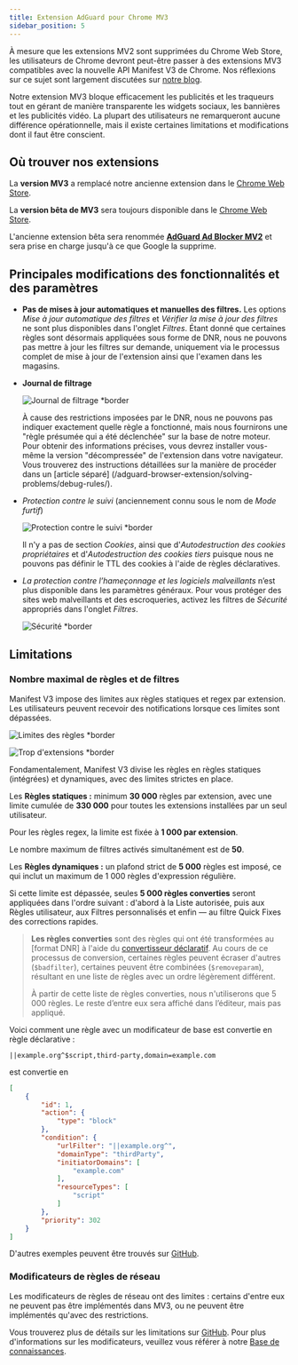```yaml
---
title: Extension AdGuard pour Chrome MV3
sidebar_position: 5
---
```


À mesure que les extensions MV2 sont supprimées du Chrome Web Store, les utilisateurs de Chrome devront peut-être passer à des extensions MV3 compatibles avec la nouvelle API Manifest V3 de Chrome. Nos réflexions sur ce sujet sont largement discutées sur [notre blog](https://adguard.com/fr/blog/tag/manifest-v3.html).

Notre extension MV3 bloque efficacement les publicités et les traqueurs tout en gérant de manière transparente les widgets sociaux, les bannières et les publicités vidéo. La plupart des utilisateurs ne remarqueront aucune différence opérationnelle, mais il existe certaines limitations et modifications dont il faut être conscient.

## Où trouver nos extensions

La **version MV3** a remplacé notre ancienne extension dans le [Chrome Web Store](https://chromewebstore.google.com/detail/adguard-adblocker/bgnkhhnnamicmpeenaelnjfhikgbkllg).

La **version bêta de MV3** sera toujours disponible dans le [Chrome Web Store](https://chromewebstore.google.com/detail/adguard-adblocker-mv3-exp/apjcbfpjihpedihablmalmbbhjpklbdf).

L'ancienne extension bêta sera renommée [**AdGuard Ad Blocker MV2**](https://chromewebstore.google.com/detail/adguard-adblocker-beta/gfggjaccafhcbfogfkogggoepomehbjl) et sera prise en charge jusqu'à ce que Google la supprime.

## Principales modifications des fonctionnalités et des paramètres

- **Pas de mises à jour automatiques et manuelles des filtres.** Les options _Mise à jour automatique des filtres_ et _Vérifier la mise à jour des filtres_ ne sont plus disponibles dans l'onglet _Filtres_. Étant donné que certaines règles sont désormais appliquées sous forme de DNR, nous ne pouvons pas mettre à jour les filtres sur demande, uniquement via le processus complet de mise à jour de l'extension ainsi que l'examen dans les magasins.

- **Journal de filtrage**

  ![Journal de filtrage \*border](https://cdn.adtidy.org/content/blog/mv3/new/log.png)

  À cause des restrictions imposées par le DNR, nous ne pouvons pas indiquer exactement quelle règle a fonctionné, mais nous fournirons une "règle présumée qui a été déclenchée" sur la base de notre moteur. Pour obtenir des informations précises, vous devrez installer vous-même la version "décompressée" de l'extension dans votre navigateur. Vous trouverez des instructions détaillées sur la manière de procéder dans un [article séparé] (/adguard-browser-extension/solving-problems/debug-rules/).

- _Protection contre le suivi_ (anciennement connu sous le nom de _Mode furtif_)

  ![Protection contre le suivi \*border](https://cdn.adtidy.org/content/blog/mv3/new/tracking_screen.png)

  Il n'y a pas de section _Cookies_, ainsi que d'_Autodestruction des cookies propriétaires_ et d'_Autodestruction des cookies tiers_ puisque nous ne pouvons pas définir le TTL des cookies à l'aide de règles déclaratives.

- _La protection contre l’hameçonnage et les logiciels malveillants_ n’est plus disponible dans les paramètres généraux. Pour vous protéger des sites web malveillants et des escroqueries, activez les filtres de _Sécurité_ appropriés dans l'onglet _Filtres_.

  ![Sécurité \*border](https://cdn.adtidy.org/content/blog/mv3/new/security.png)

## Limitations

### Nombre maximal de règles et de filtres

Manifest V3 impose des limites aux règles statiques et regex par extension. Les utilisateurs peuvent recevoir des notifications lorsque ces limites sont dépassées.

![Limites des règles \*border](https://cdn.adtidy.org/content/blog/new/rulelimits.png)

![Trop d'extensions \*border](https://cdn.adtidy.org/content/blog/new/other_extension.png)

Fondamentalement, Manifest V3 divise les règles en règles statiques (intégrées) et dynamiques, avec des limites strictes en place.

Les **Règles statiques :** minimum **30 000** règles par extension, avec une limite cumulée de **330 000** pour toutes les extensions installées par un seul utilisateur.

Pour les règles regex, la limite est fixée à **1 000 par extension**.

Le nombre maximum de filtres activés simultanément est de **50**.

Les **Règles dynamiques :** un plafond strict de **5 000** règles est imposé, ce qui inclut un maximum de 1 000 règles d'expression régulière.

Si cette limite est dépassée, seules **5 000 règles converties** seront appliquées dans l'ordre suivant : d'abord à la Liste autorisée, puis aux Règles utilisateur, aux Filtres personnalisés et enfin — au filtre Quick Fixes des corrections rapides.

> **Les règles converties** sont des règles qui ont été transformées
> au \[format DNR] à l'aide du [convertisseur déclaratif][github-declarative-converter].
> Au cours de ce processus de conversion, certaines règles peuvent écraser d'autres (`$badfilter`), certaines peuvent être combinées (`$removeparam`),
> résultant en une liste de règles avec un ordre légèrement différent.
>
> À partir de cette liste de règles converties, nous n'utiliserons que 5 000 règles. Le reste d’entre eux sera affiché dans l’éditeur, mais pas appliqué.

Voici comment une règle avec un modificateur de base est convertie en règle déclarative :

```adblock
||example.org^$script,third-party,domain=example.com
```

est convertie en

```json
[
    {
        "id": 1,
        "action": {
            "type": "block"
        },
        "condition": {
            "urlFilter": "||example.org^",
            "domainType": "thirdParty",
            "initiatorDomains": [
                "example.com"
            ],
            "resourceTypes": [
                "script"
            ]
        },
        "priority": 302
    }
]
```

D'autres exemples peuvent être trouvés sur [GitHub][github-declarative-converter-examples].

### Modificateurs de règles de réseau

Les modificateurs de règles de réseau ont des limites : certains d'entre eux ne peuvent pas être implémentés dans MV3, ou ne peuvent être implémentés qu'avec des restrictions.

Vous trouverez plus de détails sur les limitations sur [GitHub][github-declarative-converter].
Pour plus d'informations sur les modificateurs, veuillez vous référer à notre [Base de connaissances](/general/ad-filtering/create-own-filters).

[DNR format]: https://developer.chrome.com/docs/extensions/reference/api/declarativeNetRequest#build-rules

<!-- TODO: update the following urls after the release/v3.1 branch is merged -->

[github-declarative-converter]: https://github.com/AdguardTeam/tsurlfilter/tree/release/v3.1/packages/tsurlfilter/src/rules/declarative-converter
[github-declarative-converter-examples]: https://github.com/AdguardTeam/tsurlfilter/tree/release/v3.1/packages/tsurlfilter/src/rules/declarative-converter#basic-examples
